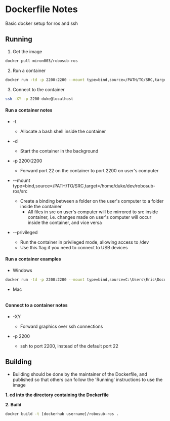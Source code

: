 # Dockerfile Notes

Basic docker setup for ros and ssh

## Running

1. Get the image
```bash
docker pull miron003/robosub-ros
```

2. Run a container
```bash
docker run -td -p 2200:2200 --mount type=bind,source=/PATH/TO/SRC,target=/home/duke/dev/robosub-ros/src  miron003/robosub-ros
```

3. Connect to the container
```bash
ssh -XY -p 2200 duke@localhost
```

#### Run a container notes
* -t
  * Allocate a bash shell inside the container

* -d
  * Start the container in the background

* -p 2200:2200
  * Forward port 22 on the container to port 2200 on user's computer

* --mount type=bind,source=/PATH/TO/SRC,target=/home/duke/dev/robosub-ros/src
  * Create a binding between a folder on the user's computer to a folder inside the container
    * All files in src on user's computer will be mirrored to src inside container, i.e. changes made on user's computer will occur inside the container, and vice versa

* --privileged
  * Run the container in privileged mode, allowing access to /dev
  * Use this flag if you need to connect to USB devices


  
#### Run a container examples
* Windows
```bash
docker run -td -p 2200:2200 --mount type=bind,source=C:\Users\Eric\Documents\Robotics\CS,target=/home/duke/dev/robosub-ros/src  miron003/robosub-ros
```

* Mac
```bash
```
  
#### Connect to a container notes
* -XY
  * Forward graphics over ssh connections

* -p 2200
  * ssh to port 2200, instead of the default port 22
  
## Building

- Building should be done by the maintainer of the Dockerfile, and published so that others can follow the 'Running' instructions to use the image

**1. cd into the directory containing the Dockerfile**

**2. Build**
```bash
docker build -t [dockerhub username]/robosub-ros .
```


